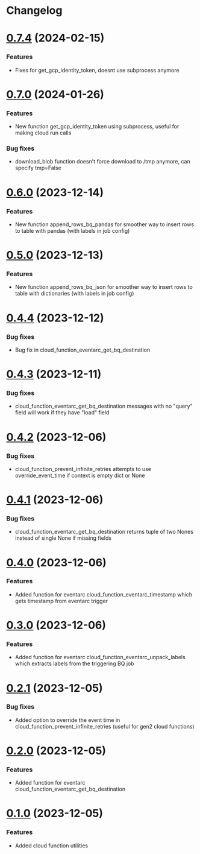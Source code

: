 # Changelog

# [0.7.4](https://github.com/johnf1004/google_cloud_utilities/compare/v0.7.0...v0.7.4) (2024-02-15)

### Features

* Fixes for get_gcp_identity_token, doesnt use subprocess anymore

# [0.7.0](https://github.com/johnf1004/google_cloud_utilities/compare/v0.6.0...v0.7.0) (2024-01-26)

### Features

* New function get_gcp_identity_token using subprocess, useful for making cloud run calls

### Bug fixes

* download_blob function doesn't force download to /tmp anymore, can specify tmp=False

# [0.6.0](https://github.com/johnf1004/google_cloud_utilities/compare/v0.5.0...v0.6.0) (2023-12-14)

### Features

* New function append_rows_bq_pandas for smoother way to insert rows to table with pandas (with labels in job config)

# [0.5.0](https://github.com/johnf1004/google_cloud_utilities/compare/v0.4.4...v0.5.0) (2023-12-13)

### Features

* New function append_rows_bq_json for smoother way to insert rows to table with dictionaries (with labels in job config)

# [0.4.4](https://github.com/johnf1004/google_cloud_utilities/compare/v0.4.3...v0.4.4) (2023-12-12)

### Bug fixes

* Bug fix in cloud_function_eventarc_get_bq_destination

# [0.4.3](https://github.com/johnf1004/google_cloud_utilities/compare/v0.4.2...v0.4.3) (2023-12-11)

### Bug fixes

* cloud_function_eventarc_get_bq_destination messages with no "query" field will work if they have "load" field

# [0.4.2](https://github.com/johnf1004/google_cloud_utilities/compare/v0.4.1...v0.4.2) (2023-12-06)

### Bug fixes

* cloud_function_prevent_infinite_retries attempts to use override_event_time if context is empty dict or None

# [0.4.1](https://github.com/johnf1004/google_cloud_utilities/compare/v0.4.0...v0.4.1) (2023-12-06)

### Bug fixes

* cloud_function_eventarc_get_bq_destination returns tuple of two Nones instead of single None if missing fields

# [0.4.0](https://github.com/johnf1004/google_cloud_utilities/compare/v0.3.0...v0.4.0) (2023-12-06)

### Features

* Added function for eventarc cloud_function_eventarc_timestamp which gets timestamp from eventarc trigger

# [0.3.0](https://github.com/johnf1004/google_cloud_utilities/compare/v0.2.1...v0.3.0) (2023-12-06)

### Features

* Added function for eventarc cloud_function_eventarc_unpack_labels which extracts labels from the triggering BQ job

# [0.2.1](https://github.com/johnf1004/google_cloud_utilities/compare/v0.2.0...v0.2.1) (2023-12-05)

### Bug fixes

* Added option to override the event time in cloud_function_prevent_infinite_retries (useful for gen2 cloud functions)

# [0.2.0](https://github.com/johnf1004/google_cloud_utilities/compare/v0.1.0...v0.2.0) (2023-12-05)

### Features

* Added function for eventarc cloud_function_eventarc_get_bq_destination

# [0.1.0](https://github.com/johnf1004/google_cloud_utilities/compare/v0.0.6...v0.1.0) (2023-12-05)

### Features

* Added cloud function utilities

